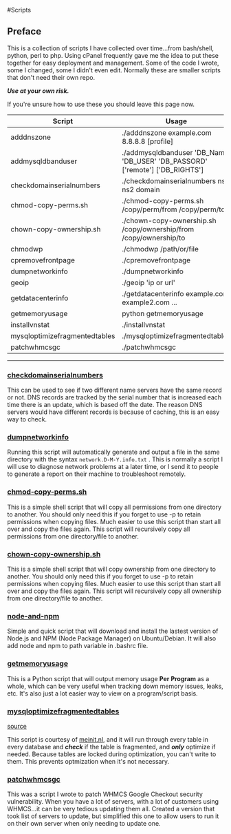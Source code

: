 #Scripts

Preface
-------
This is a collection of scripts I have collected over time...from bash/shell, python, perl to php. Using cPanel frequently gave me the idea to put these together for easy deployment and management. Some of the code I wrote, some I changed, some I didn't even edit. Normally these are smaller scripts that don't need their own repo.

***Use at your own risk.***

If you're unsure how to use these you should leave this page now.

Script | Usage
--- | ---
adddnszone | ./adddnszone example.com 8.8.8.8 [profile]
addmysqldbanduser | ./addmysqldbanduser 'DB_Name' 'DB_USER' 'DB_PASSORD' ['remote'] ['DB_RIGHTS']
checkdomainserialnumbers | ./checkdomainserialnumbers ns1 ns2 domain
chmod-copy-perms.sh | ./chmod-copy-perms.sh /copy/perm/from /copy/perm/to
chown-copy-ownership.sh | ./chown-copy-ownership.sh /copy/ownership/from /copy/ownership/to
chmodwp | ./chmodwp /path/or/file
cpremovefrontpage | ./cpremovefrontpage
dumpnetworkinfo | ./dumpnetworkinfo
geoip | ./geoip 'ip or url'
getdatacenterinfo | ./getdatacenterinfo example.com example2.com ...
getmemoryusage | python getmemoryusage
installvnstat | ./installvnstat
mysqloptimizefragmentedtables | ./mysqloptimizefragmentedtables
patchwhmcsgc | ./patchwhmcsgc

___

### [checkdomainserialnumbers](https://github.com/tripflex/scripts/blob/master/checkdomainserialnumbers)
This can be used to see if two different name servers have the same record or not.  DNS records are tracked by the serial number that is increased each time there is an update, which is based off the date.  The reason DNS servers would have different records is because of caching, this is an easy way to check.

### [dumpnetworkinfo](https://github.com/tripflex/scripts/blob/master/dumpnetworkinfo)
Running this script will automatically generate and output a file in the same directory with the syntax `network.D-M-Y.info.txt` .  This is normally a script I will use to diagnose network problems at a later time, or I send it to people to generate a report on their machine to troubleshoot remotely.

### [chmod-copy-perms.sh](https://github.com/tripflex/scripts/blob/master/chmod-copy-perms.sh)
This is a simple shell script that will copy all permissions from one directory to another.  You should only need this if you forget to use -p to retain permissions when copying files.  Much easier to use this script than start all over and copy the files again.  This script will recursively copy all permissions from one directory/file to another.

### [chown-copy-ownership.sh](https://github.com/tripflex/scripts/blob/master/chown-copy-ownership.sh)
This is a simple shell script that will copy ownership from one directory to another.  You should only need this if you forget to use -p to retain permissions when copying files.  Much easier to use this script than start all over and copy the files again.  This script will recursively copy all ownership from one directory/file to another.

### [node-and-npm](https://github.com/tripflex/scripts/blob/master/node-and-npm)
Simple and quick script that will download and install the lastest version of Node.js and NPM (Node Package Manager) on Ubuntu/Debian.  It will also add node and npm to path variable in .bashrc file.

### [getmemoryusage](https://github.com/tripflex/scripts/blob/master/getmemoryusage)
This is a Python script that will output memory usage **Per Program** as a whole, which can be very useful when tracking down memory issues, leaks, etc.  It's also just a lot easier way to view on a program/script basis.

### [mysqloptimizefragmentedtables](https://github.com/tripflex/scripts/blob/master/mysqloptimizefragmentedtables)
[source](http://meinit.nl/optimize-only-fragmented-tables-mysql)

This script is courtesy of [meinit.nl](http://meinit.nl), and it will run through every table in every database and ***check*** if the table is fragmented, and ***only*** optimize if needed.  Because tables are locked during optimization, you can't write to them.  This prevents optmization when it's not necessary.

### [patchwhmcsgc](https://github.com/tripflex/scripts/blob/master/patchwhmcsgc)
This was a script I wrote to patch WHMCS Google Checkout security vulnerability.  When you have a lot of servers, with a lot of customers using WHMCS...it can be very tedious updating them all.  Created a version that took list of servers to update, but simplified this one to allow users to run it on their own server when only needing to update one.
